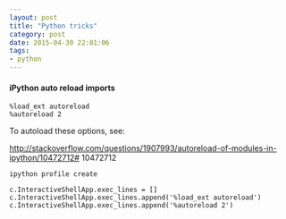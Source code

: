 ```yaml
---
layout: post
title: "Python tricks"
category: post
date: 2015-04-30 22:01:06
tags:
- python
---
```


#### iPython auto reload imports

    %load_ext autoreload
    %autoreload 2

To autoload these options, see:

http://stackoverflow.com/questions/1907993/autoreload-of-modules-in-ipython/10472712# 10472712

    ipython profile create
    
    c.InteractiveShellApp.exec_lines = []
    c.InteractiveShellApp.exec_lines.append('%load_ext autoreload')
    c.InteractiveShellApp.exec_lines.append('%autoreload 2')


